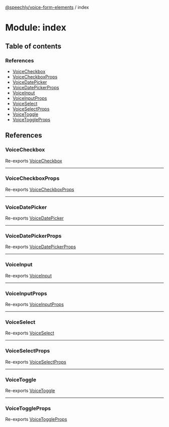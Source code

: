 [@speechly/voice-form-elements](../README.md) / index

# Module: index

## Table of contents

### References

- [VoiceCheckbox](index.md#voicecheckbox)
- [VoiceCheckboxProps](index.md#voicecheckboxprops)
- [VoiceDatePicker](index.md#voicedatepicker)
- [VoiceDatePickerProps](index.md#voicedatepickerprops)
- [VoiceInput](index.md#voiceinput)
- [VoiceInputProps](index.md#voiceinputprops)
- [VoiceSelect](index.md#voiceselect)
- [VoiceSelectProps](index.md#voiceselectprops)
- [VoiceToggle](index.md#voicetoggle)
- [VoiceToggleProps](index.md#voicetoggleprops)

## References

### VoiceCheckbox

Re-exports [VoiceCheckbox](components_VoiceCheckbox.md#voicecheckbox)

___

### VoiceCheckboxProps

Re-exports [VoiceCheckboxProps](components_VoiceCheckbox.md#voicecheckboxprops)

___

### VoiceDatePicker

Re-exports [VoiceDatePicker](components_VoiceDatePicker.md#voicedatepicker)

___

### VoiceDatePickerProps

Re-exports [VoiceDatePickerProps](components_VoiceDatePicker.md#voicedatepickerprops)

___

### VoiceInput

Re-exports [VoiceInput](components_VoiceInput.md#voiceinput)

___

### VoiceInputProps

Re-exports [VoiceInputProps](components_VoiceInput.md#voiceinputprops)

___

### VoiceSelect

Re-exports [VoiceSelect](components_VoiceSelect.md#voiceselect)

___

### VoiceSelectProps

Re-exports [VoiceSelectProps](components_VoiceSelect.md#voiceselectprops)

___

### VoiceToggle

Re-exports [VoiceToggle](components_VoiceToggle.md#voicetoggle)

___

### VoiceToggleProps

Re-exports [VoiceToggleProps](components_VoiceToggle.md#voicetoggleprops)
